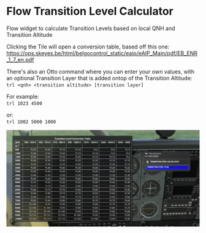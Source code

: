 # Flow Transition Level Calculator

Flow widget to calculate Transition Levels based on local QNH and Transition Altitude

Clicking the Tile will open a conversion table, based off this one:  
https://ops.skeyes.be/html/belgocontrol_static/eaip/eAIP_Main/pdf/EB_ENR_1_7_en.pdf

There's also an Otto command where you can enter your own values, with an optional Transition Layer that is added ontop of the Transition Altitude:  
`trl <qnh> <transition altitude> [transition layer]`

For example:  
`trl 1023 4500`

or:  
`trl 1002 5000 1000`

![image](img/otto-table.png)

